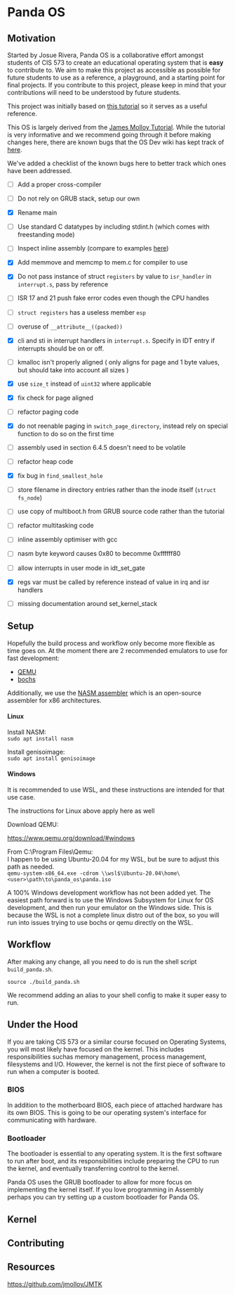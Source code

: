 # Panda OS
## Motivation
Started by Josue Rivera, Panda OS is a collaborative effort amongst students of CIS 573 to create an educational operating system that is **easy** to contribute to. We aim to make 
this project as accessible as possible for future students to use as a reference, 
a playground, and a starting point for final projects. If you contribute to this project, please keep in mind that your contributions will need to be understood by future students.

This project was initially based on [this tutorial](https://web.archive.org/web/20160408171631/http://www.jamesmolloy.co.uk/tutorial_html/1.-Environment%20setup.html) so it serves as a useful reference.

This OS is largely derived from the [James Molloy Tutorial](http://www.jamesmolloy.co.uk/tutorial_html/). While the tutorial is very informative and we recommend going through it before making changes here, there are known bugs that the OS Dev wiki has kept track of [here](https://wiki.osdev.org/James_Molloy's_Tutorial_Known_Bugs). 

We've added a checklist of the known bugs here to better track which ones have been addressed. 

- [ ] Add a proper cross-compiler
- [ ] Do not rely on GRUB stack, setup our own
- [x] Rename main
- [ ] Use standard C datatypes by including stdint.h (which comes with freestanding mode)
- [ ] Inspect inline assembly (compare to examples [here](https://wiki.osdev.org/Inline_Assembly/Examples))
- [x] Add memmove and memcmp to mem.c for compiler to use
- [x] Do not pass instance of struct `registers` by value to `isr_handler` in `interrupt.s`, pass by reference
- [ ] ISR 17 and 21 push fake error codes even though the CPU handles
- [ ] `struct registers` has a useless member `esp`
- [ ] overuse of `__attribute__((packed))`
- [x] cli and sti in interrupt handlers in `interrupt.s`. Specify in IDT entry if interrupts should be on or off.
- [ ] kmalloc isn't properly aligned ( only aligns for page and 1 byte values, but should take into account all sizes )
- [x] use `size_t` instead of `uint32` where applicable
- [x] fix check for page aligned
- [ ] refactor paging code
- [x] do not reenable paging in `switch_page_directory`, instead rely on special function to do so on the first time
- [ ] assembly used in section 6.4.5 doesn't need to be volatile
- [ ] refactor heap code
- [x] fix bug in `find_smallest_hole`
- [ ] store filename in directory entries rather than the inode itself (`struct fs_node`)
- [ ] use copy of multiboot.h from GRUB source code rather than the tutorial
- [ ] refactor multitasking code
- [ ] inline assembly optimiser with gcc
- [ ] nasm byte keyword causes 0x80 to becomme 0xffffff80
- [ ] allow interrupts in user mode in idt_set_gate
- [x] regs var must be called by reference instead of value in irq and isr handlers
- [ ] missing documentation around set_kernel_stack


## Setup

Hopefully the build process and workflow only become more flexible as time goes on. 
At the moment there are 2 recommended emulators to use for fast development:
- [QEMU](https://www.qemu.org/)
- [bochs](http://bochs.sourceforge.net/)

Additionally, we use the [NASM assembler](https://www.nasm.us/xdoc/2.15.05/html/nasmdoc1.html#section-1.1) 
which is an open-source assembler for x86 architectures. 

#### Linux

Install NASM:\
`sudo apt install nasm`

Install genisoimage:\
`sudo apt install genisoimage`

#### Windows

It is recommended to use WSL, and these instructions are intended for that use case.

The instructions for Linux above apply here as well

Download QEMU:

https://www.qemu.org/download/#windows

From C:\Program Files\Qemu:\
I happen to be using Ubuntu-20.04 for my WSL, but be sure to adjust this path as needed.\
`qemu-system-x86_64.exe -cdrom \\wsl$\Ubuntu-20.04\home\<user>\path\to\panda_os\panda.iso`

A 100% Windows development workflow has not been added yet. The easiest path forward 
is to use the Windows Subsystem for Linux for OS development, and then run your emulator on the Windows side. 
This is because the WSL is not a complete linux distro out of the box, so you will run into issues trying to use bochs or qemu directly on the WSL.

## Workflow

After making any change, all you need to do is run the shell script `build_panda.sh`.

`source ./build_panda.sh`

We recommend adding an alias to your shell config to make it super easy to run.

## Under the Hood
If you are taking CIS 573 or a similar course focused on Operating Systems, you will most likely have focused on the kernel. This includes responsibilities suchas memory management, process management, filesystems and I/O. However, the kernel is not the first piece of software to run when a computer is booted. 

### BIOS
In addition to the motherboard BIOS, each piece of attached hardware has its own BIOS. This is going to be our operating system's interface for communicating with hardware. 

### Bootloader
The bootloader is essential to any operating system. It is the first software to run after boot, and its responsibilities include preparing the CPU to run the kernel, and eventually transferring control to the kernel. 

Panda OS uses the GRUB bootloader to allow for more focus on implementing the kernel itself. If you love programming in Assembly perhaps you can try setting up a custom bootloader for Panda OS.

## Kernel


## Contributing

## Resources

https://github.com/jmolloy/JMTK

